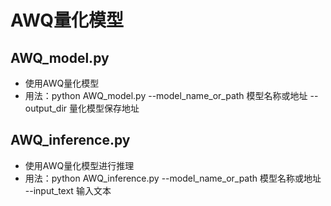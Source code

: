 # AWQ量化模型
## AWQ_model.py
- 使用AWQ量化模型
- 用法：python AWQ_model.py --model_name_or_path 模型名称或地址 --output_dir 量化模型保存地址
## AWQ_inference.py
- 使用AWQ量化模型进行推理
- 用法：python AWQ_inference.py --model_name_or_path 模型名称或地址 --input_text 输入文本